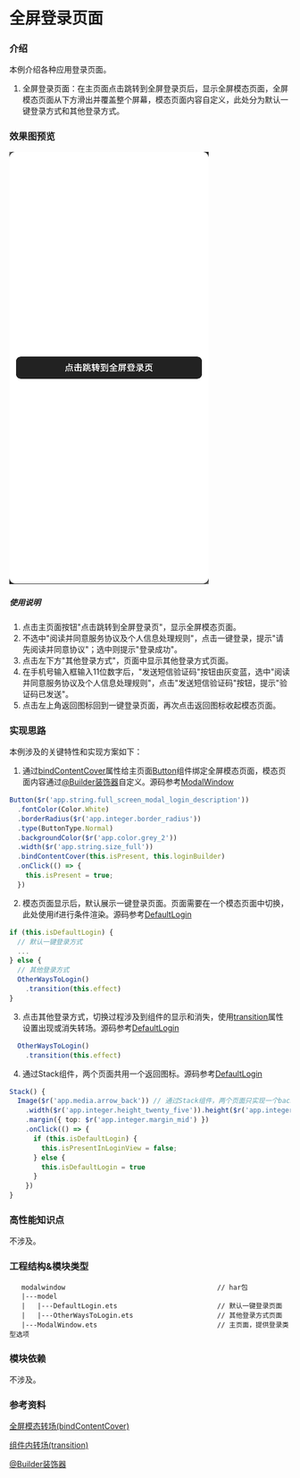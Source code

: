# 全屏登录页面

### 介绍

本例介绍各种应用登录页面。

1. 全屏登录页面：在主页面点击跳转到全屏登录页后，显示全屏模态页面，全屏模态页面从下方滑出并覆盖整个屏幕，模态页面内容自定义，此处分为默认一键登录方式和其他登录方式。

### 效果图预览

![](../../screenshots/device/ModalWindow.gif)

##### 使用说明

1. 点击主页面按钮"点击跳转到全屏登录页"，显示全屏模态页面。
2. 不选中"阅读并同意服务协议及个人信息处理规则"，点击一键登录，提示"请先阅读并同意协议"；选中则提示"登录成功"。
3. 点击左下方"其他登录方式"，页面中显示其他登录方式页面。
4. 在手机号输入框输入11位数字后，"发送短信验证码"按钮由灰变蓝，选中"阅读并同意服务协议及个人信息处理规则"，点击"发送短信验证码"按钮，提示"验证码已发送"。
5. 点击左上角返回图标回到一键登录页面，再次点击返回图标收起模态页面。



### 实现思路

本例涉及的关键特性和实现方案如下：

1. 通过[bindContentCover](https://developer.harmonyos.com/cn/docs/documentation/doc-references-V2/ts-universal-attributes-modal-transition-0000001630425641-V2)属性给主页面[Button](https://developer.harmonyos.com/cn/docs/documentation/doc-references-V2/ts-basic-components-button-0000001580026338-V2)组件绑定全屏模态页面，模态页面内容通过[@Builder装饰器](https://developer.harmonyos.com/cn/docs/documentation/doc-guides-V2/arkts-builder-0000001579865938-V2#ZH-CN_TOPIC_0000001758825745__builder)自定义。源码参考[ModalWindow](./src/main/ets/ModalWindow.ets)
```typescript
Button($r('app.string.full_screen_modal_login_description'))
  .fontColor(Color.White)
  .borderRadius($r('app.integer.border_radius'))
  .type(ButtonType.Normal)
  .backgroundColor($r('app.color.grey_2'))
  .width($r('app.string.size_full'))
  .bindContentCover(this.isPresent, this.loginBuilder)
  .onClick(() => {
    this.isPresent = true;
  })
```
2. 模态页面显示后，默认展示一键登录页面。页面需要在一个模态页面中切换，此处使用if进行条件渲染。源码参考[DefaultLogin](./src/main/ets/model/DefaultLogin.ets)

```typescript
if (this.isDefaultLogin) {
  // 默认一键登录方式
  ...
} else {
  // 其他登录方式
  OtherWaysToLogin()
    .transition(this.effect)
}
```

3. 点击其他登录方式，切换过程涉及到组件的显示和消失，使用[transition](https://developer.harmonyos.com/cn/docs/documentation/doc-references-V2/ts-transition-animation-component-0000001630425701-V2)属性设置出现或消失转场。源码参考[DefaultLogin](./src/main/ets/model/DefaultLogin.ets)

```typescript
  OtherWaysToLogin()
    .transition(this.effect)
```

4. 通过Stack组件，两个页面共用一个返回图标。源码参考[DefaultLogin](./src/main/ets/model/DefaultLogin.ets)

```typescript
Stack() {
  Image($r('app.media.arrow_back')) // 通过Stack组件，两个页面只实现一个back
    .width($r('app.integer.height_twenty_five')).height($r('app.integer.height_twenty_five'))
    .margin({ top: $r('app.integer.margin_mid') })
    .onClick(() => {
      if (this.isDefaultLogin) {
        this.isPresentInLoginView = false;
      } else {
        this.isDefaultLogin = true
      }
    })
}
```



### 高性能知识点

不涉及。

### 工程结构&模块类型

```
   modalwindow                                      // har包
   |---model
   |   |---DefaultLogin.ets                         // 默认一键登录页面
   |   |---OtherWaysToLogin.ets                     // 其他登录方式页面      
   |---ModalWindow.ets                              // 主页面，提供登录类型选项
```

### 模块依赖

不涉及。

### 参考资料

[全屏模态转场(bindContentCover)](https://developer.harmonyos.com/cn/docs/documentation/doc-references-V2/ts-universal-attributes-modal-transition-0000001630425641-V2)

[组件内转场(transition)](https://developer.harmonyos.com/cn/docs/documentation/doc-references-V2/ts-transition-animation-component-0000001630425701-V2)

[@Builder装饰器](https://developer.harmonyos.com/cn/docs/documentation/doc-guides-V2/arkts-builder-0000001579865938-V2#ZH-CN_TOPIC_0000001758825745__builder)